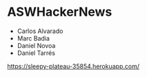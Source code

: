 # ASWHackerNews

* Carlos Alvarado
* Marc Badia
* Daniel Novoa
* Daniel Tarrés


https://sleepy-plateau-35854.herokuapp.com/
